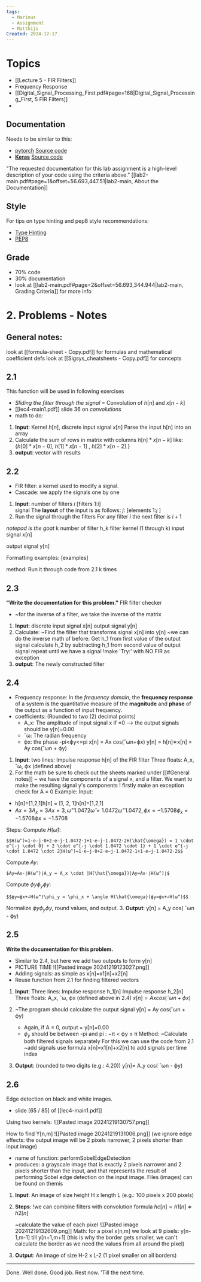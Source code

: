 ```yaml
---
tags:
  - Marinus
  - Assignment
  - Matthijs
Created: 2024-12-17
---
```

# Topics 
- [[Lecture 5 - FIR Filters]]
- Frequency Response
- [[Digital_Signal_Processing_First.pdf#page=168|Digital_Signal_Processing_First, 5 FIR Filters]]
- 

## Documentation
Needs to be similar to this:
- [pytorch](https://pytorch.org/docs/stable/generated/torch.optim.SGD.html)
  [Source code](https://pytorch.org/docs/stable/_modules/torch/optim/sgd.html#SGD)
- [**Keras**](https://keras.io/api/optimizers/sgd/)
  [Source code](https://github.com/keras-team/keras/blob/v2.14.0/keras/optimizers/sgd.py#L26)
  
"The requested documentation for this lab assignment is a high-level description of your code using the criteria above." [[lab2-main.pdf#page=1&offset=56.693,447.51|lab2-main, About the Documentation]]
## Style

For tips on type hinting and pep8 style recommendations:
- [Type Hinting](https://mypy.readthedocs.io/en/stable/cheat_sheet_py3.html)
- [PEP8](https://peps.python.org/pep-0008/)

## Grade 
- 70% code
- 30% documentation
- look at [[lab2-main.pdf#page=2&offset=56.693,344.944|lab2-main, Grading Criteria]] for more info

# 2. Problems - Notes
## General notes:
look at [[formula-sheet - Copy.pdf]] for formulas and mathematical coefficient defs 
look at [[Sigsys_cheatsheets - Copy.pdf]] for concepts
## 2.1
This function will be used in following exercises
- *Sliding the filter through the signal* = Convolution of $h[n]$ and $x[n-k]$
- [[lec4-main1.pdf]] slide 36 on *convolutions*
- math to do:
1. **Input**: Kernel $h[n]$, discrete input signal $x[n]$
   Parse the input h\[n] into an array
2. Calculate the sum of rows in matrix with columns $h[n]*x[n-k]$ like: 
   {$h[0]*x[n-0]$, $h[1]*x[n-1]$ , $h[2]*x[n-2]$ }
3. **output**: vector with results

## 2.2
- FIR filter: a kernel used to modify a signal. 
- Cascade: we apply the signals one by one
1. **Input**: 
   number of filters $i$ 
   \[filters 1:$i$\]  
   signal
   The **layout** of the input is as follows:
   $j$: \[elements 1:$j$ ]
2. Run the signal through the filters
	For any filter $i$ the next filter is $i+1$
	
*notepad is the goat*
k number of filter
h_k filter kernel (1 through k)
input signal x\[n]

output signal y\[n]

Formatting examples:
\[examples]

method: Run it through code from 2.1 k times

## 2.3
**"Write the documentation for this problem."**
FIR filter checker
- ~for the inverse of a filter, we take the inverse of the matrix


1. **Input**: 
   discrete input signal x\[n]
   output signal y\[n]
2. Calculate:
   ~Find the filter that transforms signal x\[n] into y\[n]
   ~we can do the inverse math of before:
   Get h_1 from first value of the output signal
   calculate h_2 by subtracting h_1 from second value of output signal
   repeat until we have a signal
   !make 'Try:' with NO FIR as exception 
3. **output**: The newly constructed filter

## 2.4
- Frequency response: In the *frequency domain*, the **frequency response** of a system is the quantitative measure of the **magnitude** and **phase** of the output as a function of input frequency.
- coefficients: 
  (Rounded to two (2) decimal points)
	- A_x: The amplitude of input signal x
	  if =0 --> the output signals should be y\[n]=0.00
	- ˆω: The radian frequency
	- ϕx: the phase
	  -pi<ϕy<=pi
x\[n] = Ax cos(ˆωn+ϕx)
y\[n] = h\[n]∗x\[n]  = Ay cos(ˆωn + ϕy)
1. **Input**:
   two lines:
   Impulse response h\[n] of the FIR filter
   Three floats: A_x, ˆω, ϕx  (defined above)
2. For the math be sure to check out the sheets marked under [[#General notes]] 
   ~ we have the components of a signal x, and a filter. We want to make the resulting signal y's components
   ! firstly make an exception check for A = 0
   Example:
Input:
- h[n]=[1,2,1]h[n] = [1, 2, 1]h[n]=[1,2,1]
- $Ax=3A_x = 3Ax​=3, ω^=1.0472\hat{\omega} = 1.0472ω^=1.0472, ϕx=−1.5708\phi_x = -1.5708ϕx​=−1.5708$

Steps:
Compute $H(\hat{\omega})$:
    
    $$H(ω^)=1⋅e−j⋅0+2⋅e−j⋅1.0472⋅1+1⋅e−j⋅1.0472⋅2H(\hat{\omega}) = 1 \cdot e^{-j \cdot 0} + 2 \cdot e^{-j \cdot 1.0472 \cdot 1} + 1 \cdot e^{-j \cdot 1.0472 \cdot 2}H(ω^)=1⋅e−j⋅0+2⋅e−j⋅1.0472⋅1+1⋅e−j⋅1.0472⋅2$$
    
    
Compute $Ay$​:
    
    $Ay=Ax⋅∣H(ω^)∣A_y = A_x \cdot |H(\hat{\omega})|Ay​=Ax​⋅∣H(ω^)∣$
Compute $ϕy\phi_yϕy$​:
    
    $$ϕy=ϕx+∠H(ω^)\phi_y = \phi_x + \angle H(\hat{\omega})ϕy​=ϕx​+∠H(ω^)$$
Normalize $ϕy\phi_yϕy$​, round values, and output.
3. **Output**: y\[n] = A_y cos( ˆωn - ϕy) 

## 2.5
**Write the documentation for this problem.**
- Similar to 2.4, but here we add two outputs to form y\[n]
- PICTURE TIME
  ![[Pasted image 20241219123027.png]]
- Adding signals: as simple as x\[n]=x1​\[n]+x2\[n]
- Reuse function from 2.1 for finding filtered vectors
1. **Input**: 
   Three lines:
   Impulse response h_1\[n]
   Impulse response h_2\[n]
   Three floats: A_x, ˆω, ϕx  (defined above in 2.4)
$x[n] = Ax cos(ˆωn + ϕx)$
2. ~The program should calculate the output signal y\[n] = Ay cos(ˆωn + ϕy)
   - Again, if A = 0, output = y\[n]=0.00
   - $\phi_y$ should be between -pi and pi : −π < ϕy ≤ π
	Method:
~Calculate both filtered signals separately
	For this we can use the code from 2.1
~add signals
	use formula x\[n]=x1​\[n]+x2\[n] to add signals per time index

3. **Output**:
   (rounded to two digits (e.g.: 4.20))
   y\[n]= A_y cos( ˆωn - ϕy) 

## 2.6
Edge detection on black and white images.
- slide \[65 / 85] of [[lec4-main1.pdf]] 

Using two kernels:
![[Pasted image 20241219130757.png]]

How to find Y\[n,m]
![[Pasted image 20241219131006.png]]
(we ignore edge effects: the output image will be 2 pixels narrower, 2 pixels shorter than input image)

- name of function: performSobelEdgeDetection
- produces: 
	  a grayscale image that is exactly 2 pixels narrower and 2 pixels shorter than the input, 
	  and that represents the result of performing Sobel edge detection on the input image.
Files (images) can be found on themis

1. **Input**:
   An image of size height H x length L (e.g.: 100 pixels x 200 pixels)
2. **Steps**:
   !we can combine filters with convolution formula $hc​[n]=h1​[n]∗h2[n]$
   
   ~calculate the value of each pixel
   ![[Pasted image 20241219132609.png]]
   Math:
   for a pixel x\[n,m] we look at 9 pixels: y\[n-1,m-1] till y\[n+1,m+1]
   (this is why the border gets smaller, we can't calculate the border as we need the values from all around the pixel)
3. **Output**:
   An image of size H-2 x L-2 (1 pixel smaller on all borders)


---
Done.
Well done.
Good job.
Rest now.
'Till the next time.
